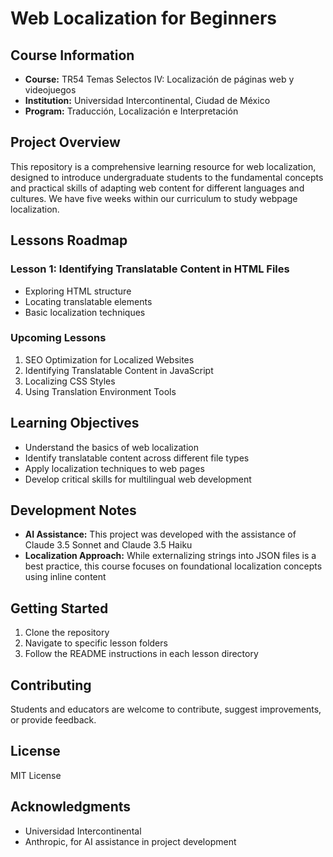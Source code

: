 # Web Localization for Beginners

## Course Information
- **Course:** TR54 Temas Selectos IV: Localización de páginas web y videojuegos
- **Institution:** Universidad Intercontinental, Ciudad de México
- **Program:** Traducción, Localización e Interpretación 

## Project Overview
This repository is a comprehensive learning resource for web localization, designed to introduce undergraduate students to the fundamental concepts and practical skills of adapting web content for different languages and cultures. We have five weeks within our curriculum to study webpage localization.

## Lessons Roadmap

### Lesson 1: Identifying Translatable Content in HTML Files
- Exploring HTML structure
- Locating translatable elements
- Basic localization techniques

### Upcoming Lessons
1. SEO Optimization for Localized Websites
2. Identifying Translatable Content in JavaScript
3. Localizing CSS Styles
4. Using Translation Environment Tools

## Learning Objectives
- Understand the basics of web localization
- Identify translatable content across different file types
- Apply localization techniques to web pages
- Develop critical skills for multilingual web development

## Development Notes
- **AI Assistance:** This project was developed with the assistance of Claude 3.5 Sonnet and Claude 3.5 Haiku
- **Localization Approach:** While externalizing strings into JSON files is a best practice, this course focuses on foundational localization concepts using inline content

## Getting Started
1. Clone the repository
2. Navigate to specific lesson folders
3. Follow the README instructions in each lesson directory

## Contributing
Students and educators are welcome to contribute, suggest improvements, or provide feedback.

## License
MIT License

## Acknowledgments
- Universidad Intercontinental
- Anthropic, for AI assistance in project development
